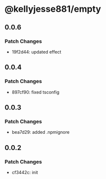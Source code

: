 # @kellyjesse881/empty

## 0.0.6

### Patch Changes

- 19f2d44: updated effect

## 0.0.4

### Patch Changes

- 897cf90: fixed tsconfig

## 0.0.3

### Patch Changes

- bea7d29: added .npmignore

## 0.0.2

### Patch Changes

- cf3442c: init

